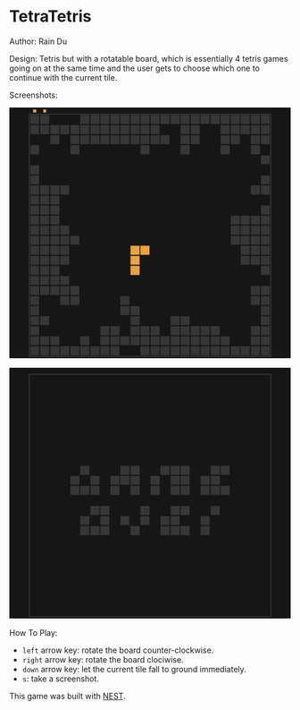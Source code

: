 # TetraTetris

Author: Rain Du

Design: Tetris but with a rotatable board, which is essentially 4 tetris games going on at the same time and the user gets to choose which one to continue with the current tile.

Screenshots:

![screenshot 1](screenshots/screenshot-1567367949134.png)

![screenshot 1](screenshots/screenshot-1567368032956.png)

How To Play:

- `left` arrow key: rotate the board counter-clockwise.
- `right` arrow key: rotate the board clociwise.
- `down` arrow key: let the current tile fall to ground immediately.
- `s`: take a screenshot.

This game was built with [NEST](NEST.md).
